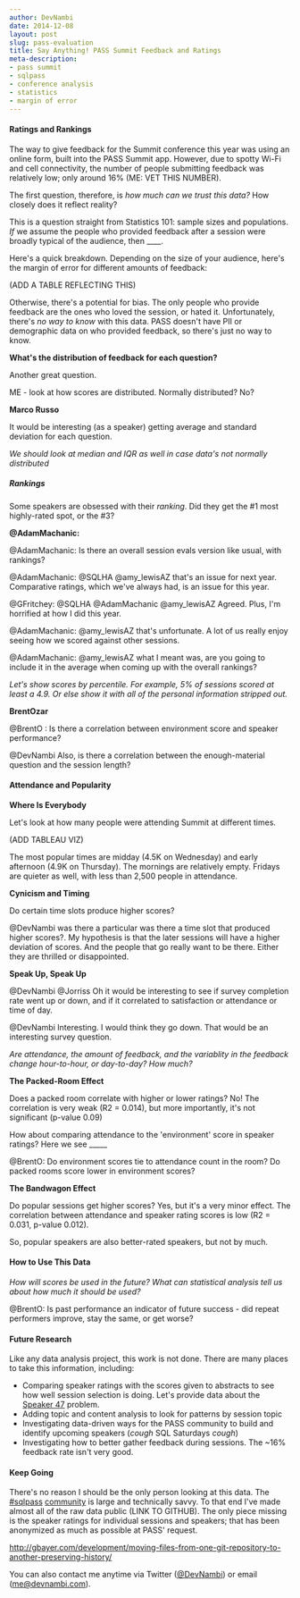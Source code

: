 ```yaml
---
author: DevNambi
date: 2014-12-08
layout: post
slug: pass-evaluation
title: Say Anything! PASS Summit Feedback and Ratings
meta-description: 
- pass summit
- sqlpass
- conference analysis
- statistics
- margin of error
---
```



#### Ratings and Rankings

The way to give feedback for the Summit conference this year was using an online form, built into the PASS Summit app. However, due to spotty Wi-Fi and cell connectivity, the number of people submitting feedback was relatively low; only around 16% (ME: VET THIS NUMBER).

The first question, therefore, is *how much can we trust this data?* How closely does it reflect reality?

This is a question straight from Statistics 101: sample sizes and populations. *If* we assume the people who provided feedback after a session were broadly typical of the audience, then ____.

Here's a quick breakdown. Depending on the size of your audience, here's the margin of error for different amounts of feedback:


(ADD A TABLE REFLECTING THIS)

Otherwise, there's a potential for bias. The only people who provide feedback are the ones who loved the session, or hated it. Unfortunately, there's *no way to know* with this data. PASS doesn't have PII or demographic data on who provided feedback, so there's just no way to know.


**What's the distribution of feedback for each question?**

Another great question. 

ME - look at how scores are distributed. Normally distributed? No? 

**Marco Russo**

It would be interesting (as a speaker) getting average and standard deviation for each question. 

*We should look at median and IQR as well in case data's not normally distributed*

##### Rankings

Some speakers are obsessed with their *ranking*. Did they get the #1 most highly-rated spot, or the #3? 


**@AdamMachanic:**

@AdamMachanic: Is there an overall session evals version like usual, with rankings?

@AdamMachanic: @SQLHA @amy_lewisAZ that's an issue for next year. Comparative ratings, which we've always had, is an issue for this year.

@GFritchey: @SQLHA @AdamMachanic @amy_lewisAZ Agreed. Plus, I'm horrified at how I did this year.

@AdamMachanic: @amy_lewisAZ that's unfortunate. A lot of us really enjoy seeing how we scored against other sessions.


@AdamMachanic: @amy_lewisAZ what I meant was, are you going to include it in the average when coming up with the overall rankings?



*Let's show scores by percentile. For example, 5% of sessions scored at least a 4.9. Or else show it with all of the personal information stripped out.*


**BrentOzar**

@BrentO : Is there a correlation between environment score and speaker performance?

@DevNambi Also, is there a correlation between the enough-material question and the session length?






#### Attendance and Popularity

**Where Is Everybody**

Let's look at how many people were attending Summit at different times.


(ADD TABLEAU VIZ)

The most popular times are midday (4.5K on Wednesday) and early afternoon (4.9K on Thursday). The mornings are relatively empty. Fridays are quieter as well, with less than 2,500 people in attendance. 


**Cynicism and Timing**

Do certain time slots produce higher scores? 


@DevNambi was there a particular was there a time slot that produced higher scores?. My hypothesis is that the later sessions will have a higher deviation of scores. And the people that go really want to be there. Either they are thrilled or disappointed.

**Speak Up, Speak Up**

@DevNambi @Jorriss Oh it would be interesting to see if survey completion rate went up or down, and if it correlated to satisfaction or attendance or time of day.

@DevNambi Interesting. I would think they go down. That would be an interesting survey question.

*Are attendance, the amount of feedback, and the variablity in the feedback change hour-to-hour, or day-to-day? How much?*

**The Packed-Room Effect**

Does a packed room correlate with higher or lower ratings? No! The correlation is very weak (R2 = 0.014), but more importantly, it's not significant (p-value 0.09)

How about comparing attendance to the 'environment' score in speaker ratings? Here we see _____

@BrentO: Do environment scores tie to attendance count in the room? Do packed rooms score lower in environment scores?


**The Bandwagon Effect**

Do popular sessions get higher scores? Yes, but it's a very minor effect. The correlation between attendance and speaker rating scores is low (R2 = 0.031, p-value 0.012).

So, popular speakers are also better-rated speakers, but not by much. 


#### How to Use This Data

*How will scores be used in the future? What can statistical analysis tell us about how much it should be used?*

@BrentO: Is past performance an indicator of future success - did repeat performers improve, stay the same, or get worse?

#### Future Research

Like any data analysis project, this work is not done. There are many places to take this information, including:

* Comparing speaker ratings with the scores given to abstracts to see how well session selection is doing. Let's provide data about the [Speaker 47](LINKME) problem.
* Adding topic and content analysis to look for patterns by session topic
* Investigating data-driven ways for the PASS community to build and identify upcoming speakers (*cough* SQL Saturdays *cough*)
* Investigating how to better gather feedback during sessions. The ~16% feedback rate isn't very good.

#### Keep Going

There's no reason I should be the only person looking at this data. The [#sqlpass](https://twitter.com/search?q=%23sqlpass&src=typd) [community](https://twitter.com/search?q=%23sqlfamily&src=typd) is large and technically savvy. To that end I've made almost all of the raw data public (LINK TO GITHUB). The only piece missing is the speaker ratings for individual sessions and speakers; that has been anonymized as much as possible at PASS' request.


http://gbayer.com/development/moving-files-from-one-git-repository-to-another-preserving-history/

You can also contact me anytime via Twitter ([@DevNambi](https://twitter.com/DevNambi)) or email (me@devnambi.com).
